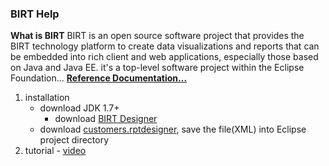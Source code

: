 ### BIRT Help
**What is BIRT**
BIRT is an open source software project that provides the BIRT technology platform to create data visualizations and reports that can be embedded into rich client and web applications, especially those based on Java and Java EE. it's a top-level software project within the Eclipse Foundation...
[**Reference  Documentation...**](http://www.eclipse.org/birt/documentation/install.php)

1. installation
	- download JDK 1.7+
        - download [BIRT Designer](http://download.eclipse.org/birt/downloads)
	- download [customers.rptdesigner](http://www.eclipse.org/birt/documentation/tutorial/tutorial-1.php), save the file(XML) into Eclipse project directory
2. tutorial
        - [video](http://www.eclipse.org/birt/documentation/tutorial/)
	 

